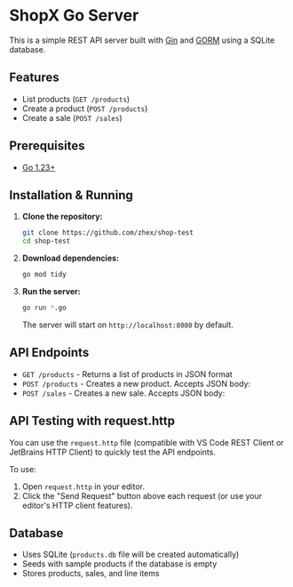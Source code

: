 # ShopX Go Server

This is a simple REST API server built with [Gin](https://github.com/gin-gonic/gin) and [GORM](https://gorm.io/) using a SQLite database.

## Features
- List products (`GET /products`)
- Create a product (`POST /products`)
- Create a sale (`POST /sales`)

## Prerequisites
- [Go 1.23+](https://golang.org/dl/)

## Installation & Running

1. **Clone the repository:**
   ```bash
   git clone https://github.com/zhex/shop-test
   cd shop-test
   ```

2. **Download dependencies:**
   ```bash
   go mod tidy
   ```

3. **Run the server:**
   ```bash
   go run *.go
   ```
   The server will start on `http://localhost:8080` by default.


## API Endpoints

- `GET /products` - Returns a list of products in JSON format
- `POST /products` - Creates a new product. Accepts JSON body:
- `POST /sales` - Creates a new sale. Accepts JSON body:


## API Testing with request.http

You can use the `request.http` file (compatible with VS Code REST Client or JetBrains HTTP Client) to quickly test the API endpoints.

To use:
1. Open `request.http` in your editor.
2. Click the "Send Request" button above each request (or use your editor's HTTP client features).

## Database
- Uses SQLite (`products.db` file will be created automatically)
- Seeds with sample products if the database is empty
- Stores products, sales, and line items